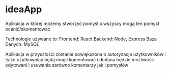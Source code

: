 ﻿# ideaApp
Aplikacja w której możemy stworzyć pomysł a wszyscy mogą ten pomysł ocenić/skomentować

Technologie używane to:
Frontend: React
Backend: Node, Express
Baza Danych: MySQL

Aplikacja w przyszłości zostanie powiększona o autoryzacje użytkowników i tylko użytkownicy będą mogli komentować i dodana będzie możliwość edytowani i usuwania zarówno komentarzy jak i pomysłów 
